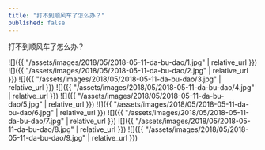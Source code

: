 ```yaml
---
title: "打不到顺风车了怎么办？"
published: false
---
```

打不到顺风车了怎么办？



![]({{ "/assets/images/2018/05/2018-05-11-da-bu-dao/1.jpg" | relative_url }})
![]({{ "/assets/images/2018/05/2018-05-11-da-bu-dao/2.jpg" | relative_url }})
![]({{ "/assets/images/2018/05/2018-05-11-da-bu-dao/3.jpg" | relative_url }})
![]({{ "/assets/images/2018/05/2018-05-11-da-bu-dao/4.jpg" | relative_url }})
![]({{ "/assets/images/2018/05/2018-05-11-da-bu-dao/5.jpg" | relative_url }})
![]({{ "/assets/images/2018/05/2018-05-11-da-bu-dao/6.jpg" | relative_url }})
![]({{ "/assets/images/2018/05/2018-05-11-da-bu-dao/7.jpg" | relative_url }})
![]({{ "/assets/images/2018/05/2018-05-11-da-bu-dao/8.jpg" | relative_url }})
![]({{ "/assets/images/2018/05/2018-05-11-da-bu-dao/9.jpg" | relative_url }})

